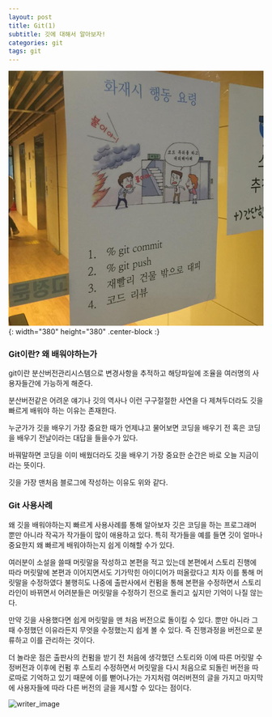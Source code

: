 ```yaml
---
layout: post
title: Git(1)
subtitle: 깃에 대해서 알아보자!
categories: git
tags: git
---
```

![git_image](/assets/images/2022-10-07-git(1)/git_important.jpg){: width="380" height="380" .center-block :}
### Git이란? 왜 배워야하는가
git이란 분산버전관리시스템으로 변경사항을 추적하고 해당파일에 조율을 여러명의 사용자들간에 가능하게 해준다.

분산버전같은 어려운 얘기나 깃의 역사나 이런 구구절절한 사연을 다 제쳐두더라도 깃을 빠르게 배워야 하는 이유는 존재한다.

누군가가 깃을 배우기 가장 중요한 때가 언제냐고 물어보면 코딩을 배우기 전 혹은 코딩을 배우기 전날이라는 대답을 들을수가 있다.

바꿔말하면 코딩을 이미 배웠더라도 깃을 배우기 가장 중요한 순간은 바로 오늘 지금이라는 뜻이다.

깃을 가장 맨처음 블로그에 작성하는 이유도 위와 같다.


### Git 사용사례
왜 깃을 배워야하는지 빠르게 사용사례를 통해 알아보자 깃은 코딩을 하는 프로그래머 뿐만 아니라 작곡가 작가들이 많이 애용하고 있다.
특히 작가들을 예를 들면 깃이 얼마나 중요한지 왜 빠르게 배워야하는지 쉽게 이해할 수가 있다.

여러분이 소설을 쓸때 머릿말을 작성하고 본편을 적고 있는데 본편에서 스토리 진행에 따라 머릿말에 본편과 이어지면서도 기가막힌 아이디어가 떠올랐다고 치자 이를 통해 머릿말을 수정하였다 불행히도 
나중에 출판사에서 컨펌을 통해 본편을 수정하면서 스토리라인이 바뀌면서 어려분들은 머릿말을 수정하기 전으로 돌리고 싶지만 기억이 나질 않는다.

만약 깃을 사용했다면 쉽게 머릿말을 맨 처음 버전으로 돌이킬 수 있다. 뿐만 아니라 그때 수정했던 이유라든지 무엇을 수정했는지 쉽게 볼 수 있다.
즉 진행과정을 버전으로 분류하고 이를 관리하는 것이다.

더 놀라운 점은 출판사의 컨펌을 받기 전 처음에 생각했던 스토리와 이에 따른 머릿말 수정버전과 이후에 컨펌 후 스토리 수정하면서 머릿말을 다시 처음으로 되돌린 버전을 따로따로 기억하고 있기 때문에 이를 뻗어나가는 가지처럼 여러버젼의 글을 가지고 마지막에 사용자들에 따라 다른 버전의 글을 제시할 수 있다는 점이다.

![writer_image](https://media.giphy.com/media/LZW4XQM1Cg2tO/giphy.gif)
